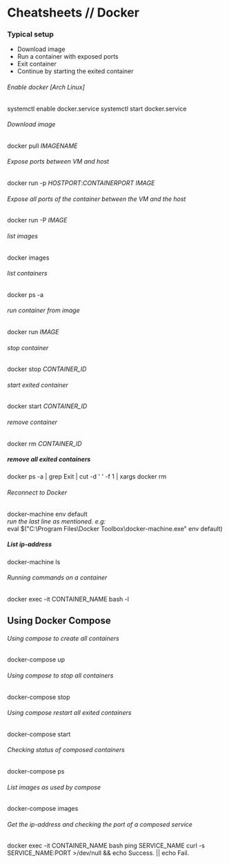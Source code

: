 # Cheatsheets // Docker

### Typical setup

- Download image
- Run a container with exposed ports
- Exit container
- Continue by starting the exited container

###### Enable docker [Arch Linux]
  systemctl enable docker.service
  systemctl start docker.service

###### Download image

  docker pull _IMAGENAME_

###### Expose ports between VM and host

  docker run -p _HOSTPORT_:_CONTAINERPORT_ _IMAGE_
  
###### Expose all ports of the container between the VM and the host

  docker run -P _IMAGE_
  
###### list images  
  
  docker images

###### list containers  
  
  docker ps -a

###### run container from image  
  
  docker run _IMAGE_
  
###### stop container  
  
  docker stop _CONTAINER_ID_

###### start exited container  
  
  docker start _CONTAINER_ID_

###### remove container  
  
  docker rm _CONTAINER_ID_

##### remove all exited containers  

  docker ps -a | grep Exit | cut -d ' ' -f 1 | xargs docker rm

###### Reconnect to Docker  

  docker-machine env default  
  _run the last line as mentioned. e.g:_  
 eval $("C:\Program Files\Docker Toolbox\docker-machine.exe" env default)  
 
 
##### List ip-address

  docker-machine ls

###### Running commands on a container
  
  docker exec -it CONTAINER_NAME bash -l
  
  
## Using Docker Compose

###### Using compose to create all containers

  docker-compose up

###### Using compose to stop all containers

  docker-compose stop
  
###### Using compose restart all exited containers

  docker-compose start
  
###### Checking status of composed containers

  docker-compose ps
  
###### List images as used by compose

  docker-compose images

###### Get the ip-address and checking the port of a composed service

  docker exec -it CONTAINER_NAME bash
  ping SERVICE_NAME
  curl -s SERVICE_NAME:PORT >/dev/null && echo Success. || echo Fail.
